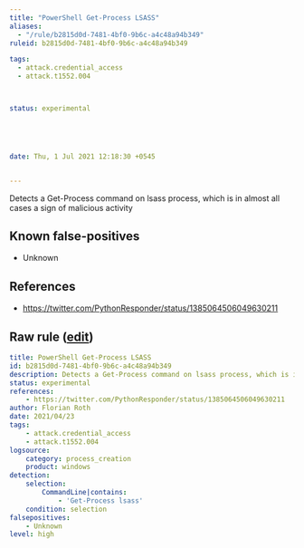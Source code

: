 ```yaml
---
title: "PowerShell Get-Process LSASS"
aliases:
  - "/rule/b2815d0d-7481-4bf0-9b6c-a4c48a94b349"
ruleid: b2815d0d-7481-4bf0-9b6c-a4c48a94b349

tags:
  - attack.credential_access
  - attack.t1552.004



status: experimental





date: Thu, 1 Jul 2021 12:18:30 +0545


---
```


Detects a Get-Process command on lsass process, which is in almost all cases a sign of malicious activity

<!--more-->


## Known false-positives

* Unknown



## References

* https://twitter.com/PythonResponder/status/1385064506049630211


## Raw rule ([edit](https://github.com/SigmaHQ/sigma/edit/master/rules/windows/process_creation/proc_creation_win_susp_powershell_getprocess_lsass.yml))
```yaml
title: PowerShell Get-Process LSASS
id: b2815d0d-7481-4bf0-9b6c-a4c48a94b349
description: Detects a Get-Process command on lsass process, which is in almost all cases a sign of malicious activity
status: experimental
references:
    - https://twitter.com/PythonResponder/status/1385064506049630211
author: Florian Roth
date: 2021/04/23
tags:
    - attack.credential_access
    - attack.t1552.004
logsource:
    category: process_creation
    product: windows
detection:
    selection:
        CommandLine|contains:
            - 'Get-Process lsass'
    condition: selection
falsepositives: 
    - Unknown
level: high

```
